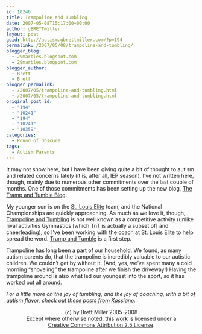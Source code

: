 ```yaml
---
id: 10246
title: Trampoline and Tumbling
date: 2007-05-08T15:17:00+00:00
author: gBRETTmiller
layout: post
guid: http://autism.gbrettmiller.com/?p=194
permalink: /2007/05/08/trampoline-and-tumbling/
blogger_blog:
  - 29marbles.blogspot.com
  - 29marbles.blogspot.com
blogger_author:
  - Brett
  - Brett
blogger_permalink:
  - /2007/05/trampoline-and-tumbling.html
  - /2007/05/trampoline-and-tumbling.html
original_post_id:
  - "194"
  - "10241"
  - "194"
  - "10241"
  - "10359"
categories:
  - Pound of Obscure
tags:
  - Autism Parents
---
```

It may not show here, but I have been giving quite a bit of thought to autism and related concerns lately (it is, after all, IEP season). I&#8217;ve not written here, though, mainly due to numerous other commitments over the last couple of months. One of those commitments has been setting up the new blog, [The Tramp and Tumble Blog](http://trampandtumble.blogspot.com). 

My younger son is on the [St. Louis Elite](http://www.gatewaykidsworld.com/team.html) team, and the National Championships are quickly approaching. As much as we love it, though, [Trampoline and Tumbling](http://www.usa-gymnastics.org/tt) is not well known as a competitive activity (unlike rival activities Gymnastics [which TnT is actually a subset of] and cheerleading), so I&#8217;ve been working with the coach at St. Louis Elite to help spread the word. [Tramp and Tumble](http://trampandtumble.blogspot.com) is a first step.

Trampoline has long been a part of our household. We found, as many autism parents do, that the trampoline is incredibly valuable to our autistic children. We couldn&#8217;t get by without it. (And, yes, we&#8217;ve spent many a cold morning &#8220;shoveling&#8221; the trampoline after we finish the driveway!) Having the trampoline around is also what led our youngest into the sport, so it has worked out all around.

_For a little more on the joy of tumbling, and the joy of coaching, with a bit of autism flavor, check out [these posts from Kassiane](http://rettdevil.blogspot.com/search?q=tumbling)._

<div class="blogger-post-footer">
  <p align="center">
    (c) by Brett Miller 2005-2008<br /> Except where otherwise noted, this work is licensed under a<br /> <a href="http://creativecommons.org/licenses/by/2.5/" rel="license">Creative Commons Attribution 2.5 License</a>.
  </p>
</div>